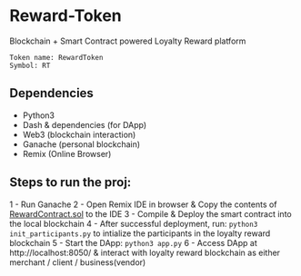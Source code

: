 # Reward-Token
Blockchain + Smart Contract powered Loyalty Reward platform

```
Token name: RewardToken
Symbol: RT
```

## Dependencies
- Python3
- Dash & dependencies (for DApp)
- Web3 (blockchain interaction)
- Ganache (personal blockchain)
- Remix (Online Browser)


## Steps to run the proj:
1 - Run Ganache
2 - Open Remix IDE in browser & Copy the contents of [RewardContract.sol](https://github.com/arelekar2/Reward-Token/blob/main/RewardContract.sol) to the IDE
3 - Compile & Deploy the smart contract into the local blockchain
4 - After successful deployment, run: `python3 init_participants.py` to intialize the participants in the loyalty reward blockchain
5 - Start the DApp: `python3 app.py`
6 - Access DApp at http://localhost:8050/ & interact with loyalty reward blockchain as either merchant / client / business(vendor)
